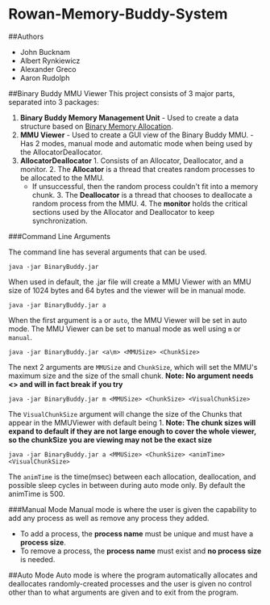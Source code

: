 # Rowan-Memory-Buddy-System
##Authors
- John Bucknam
- Albert Rynkiewicz 
- Alexander Greco
- Aaron Rudolph

##Binary Buddy MMU Viewer
This project consists of 3 major parts, separated into 3 packages:
  1. **Binary Buddy Memory Management Unit**
    - Used to create a data structure based on [Binary Memory Allocation](https://en.wikipedia.org/wiki/Buddy_memory_allocation).
  2. **MMU Viewer**
    - Used to create a GUI view of the Binary Buddy MMU.
    - Has 2 modes, manual mode and automatic mode when being used by the AllocatorDeallocator.
  3. **AllocatorDeallocator**
    1. Consists of an Allocator, Deallocator, and a monitor.
    2. The **Allocator** is a thread that creates random processes to be allocated to the MMU.
      - If unsuccessful, then the random process couldn't fit into a memory chunk.
    3. The **Deallocator** is a thread that chooses to deallocate a random process from the MMU.
    4. The **monitor** holds the critical sections used by the Allocator and Deallocator to keep synchronization.

###Command Line Arguments

The command line has several arguments that can be used.

`java -jar BinaryBuddy.jar`

When used in default, the .jar file will create a MMU Viewer with an MMU size of 1024 bytes and 64 bytes and the viewer will be in manual mode.

`java -jar BinaryBuddy.jar a`

When the first argument is `a` or `auto`, the MMU Viewer will be set in auto mode. The MMU Viewer can be set to manual mode as well using `m` or `manual`.

`java -jar BinaryBuddy.jar <a\m> <MMUSize> <ChunkSize>`

The next 2 arguments are `MMUSize` and `ChunkSize`, which will set the MMU's maximum size and the size of the small chunk.
**Note: No argument needs <> and will in fact break if you try**

`java -jar BinaryBuddy.jar m <MMUSize> <ChunkSize> <VisualChunkSize>`

The `VisualChunkSize` argument will change the size of the Chunks that appear in the MMUViewer with default being 1.
**Note: The chunk sizes will expand to default if they are not large enough to cover the whole viewer, so the chunkSize you are viewing may not be the exact size**

`java -jar BinaryBuddy.jar a <MMUSize> <ChunkSize> <animTime> <VisualChunkSize>`

The `animTime` is the time(msec) between each allocation, deallocation, and possible sleep cycles in between during auto mode only. By default the animTime is 500.

###Manual Mode
Manual mode is where the user is given the capability to add any process as well as remove any process they added.
- To add a process, the **process name** must be unique and must have a **process size**.
- To remove a process, the **process name** must exist and **no process size** is needed.

##Auto Mode
Auto mode is where the program automatically allocates and deallocates randomly-created processes and the user is given no control other than to what arguments are given and to exit from the program.
